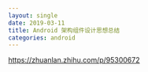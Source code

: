```yaml
---
layout: single
date: 2019-03-11
title: Android 架构组件设计思想总结
categories: android
---
```


https://zhuanlan.zhihu.com/p/95300672
